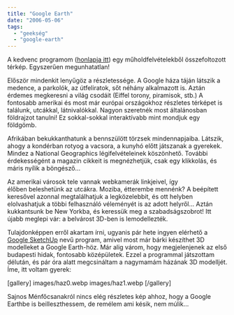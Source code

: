 ```yaml
---
title: "Google Earth"
date: "2006-05-06"
tags: 
  - "geekség"
  - "google-earth"
---
```


A kedvenc programom ([honlapja itt](http://earth.google.com/)) egy műholdfelvételekből összefoltozott térkép. Egyszerűen megunhatatlan!

Először mindenkit lenyűgöz a részletessége. A Google háza táján látszik a medence, a parkolók, az útfeliratok, sőt néhány alkalmazott is. Aztán érdemes megkeresni a világ csodáit (Eiffel torony, piramisok, stb.) A fontosabb amerikai és most már európai országokhoz részletes térképet is találunk, utcákkal, látnivalókkal. Nagyon szeretnék most általánosban földrajzot tanulni! Ez sokkal-sokkal interaktívabb mint mondjuk egy földgömb.

Afrikában bekukkanthatunk a bennszülött törzsek mindennapjaiba. Látszik, ahogy a kondérban rotyog a vacsora, a kunyhó előtt játszanak a gyerekek. Mindez a National Geographics légifelvételeinek köszönhető. További érdekességént a magazin cikkeit is megnézhetjük, csak egy klikkolás, és máris nyílik a böngésző...

Az amerikai városok tele vannak webkamerák linkjeivel, így élőben beleshetünk az utcákra. Moziba, étterembe mennénk? A beépített keresővel azonnal megtalálhatjuk a legközelebbit, és ott helyben elolvashatjuk a többi felhasználó véleményét is az adott helyről... Aztán kukkantsunk be New Yorkba, és keressük meg a szabadságszobrot! Itt újabb meglepi vár: a belvárost 3D-ben is lemodellezték.

Tulajdonképpen erről akartam írni, ugyanis pár hete ingyen elérhető a [Google SketchUp](http://sketchup.google.com/) nevű program, amivel most már bárki készíthet 3D modelleket a Google Earth-höz. Már alig várom, hogy megjelenjenek az első budapesti hidak, fontosabb középületek. Ezzel a programmal játszottam délután, és pár óra alatt megcsináltam a nagymamám házának 3D modelljét. Íme, itt voltam gyerek:

[gallery]
  images/haz0.webp
  images/haz1.webp
[/gallery]

Sajnos Ménfőcsanakról nincs elég részletes kép ahhoz, hogy a Google Earthbe is beilleszthessem, de remélem ami késik, nem múlik...
